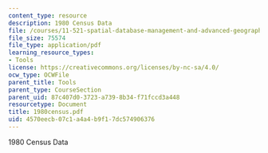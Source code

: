 ```yaml
---
content_type: resource
description: 1980 Census Data
file: /courses/11-521-spatial-database-management-and-advanced-geographic-information-systems-spring-2003/4570eecb07c1a4a4b9f17dc574906376_1980census.pdf
file_size: 75574
file_type: application/pdf
learning_resource_types:
- Tools
license: https://creativecommons.org/licenses/by-nc-sa/4.0/
ocw_type: OCWFile
parent_title: Tools
parent_type: CourseSection
parent_uid: 87c407d0-3723-a739-8b34-f71fccd3a448
resourcetype: Document
title: 1980census.pdf
uid: 4570eecb-07c1-a4a4-b9f1-7dc574906376
---
```

1980 Census Data